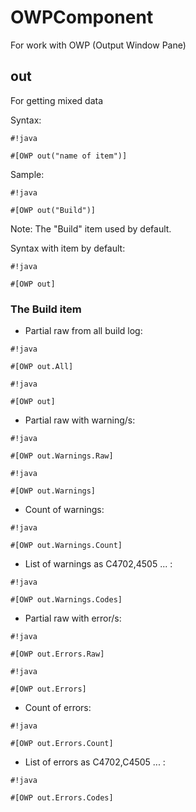 # OWPComponent #

For work with OWP (Output Window Pane)

## out ##

For getting mixed data

Syntax:
```
#!java

#[OWP out("name of item")]
```
Sample:
```
#!java

#[OWP out("Build")]
```
Note: The "Build" item used by default.

Syntax with item by default:
```
#!java

#[OWP out]
```

### The Build item ###

* Partial raw from all build log:
```
#!java

#[OWP out.All]
```
```
#!java

#[OWP out]
```

* Partial raw with warning/s:
```
#!java

#[OWP out.Warnings.Raw]
```
```
#!java

#[OWP out.Warnings]
```

*  Count of warnings:
```
#!java

#[OWP out.Warnings.Count]
```

* List of warnings as C4702,4505 ... :
```
#!java

#[OWP out.Warnings.Codes]
```

* Partial raw with error/s:
```
#!java

#[OWP out.Errors.Raw]
```
```
#!java

#[OWP out.Errors]
```

* Count of errors:
```
#!java

#[OWP out.Errors.Count]
```

* List of errors as C4702,C4505 ... :
```
#!java

#[OWP out.Errors.Codes]
```


